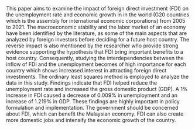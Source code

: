 This paper aims to examine the impact of foreign direct investment (FDI) on the unemployment rate and economic growth in in the world (G20 countries which is the assembly for international economic corporations) from 2005 to 2021. The macroeconomic stability and the labor market of an economy have been identified by the literature, as some of the main aspects that are analyzed by foreign investors before deciding for a future host country. The reverse impact is also mentioned by the researcher who provide strong evidence supporting the hypothesis that FDI bring important benefits to a host country. Consequently, studying the interdependencies between the inflow of FDI and the unemployment becomes of high importance for each country which shows increased interest in attracting foreign direct investments. The ordinary least squares method is employed to analyze the data in this study. Findings indicate that FDI helped reduce the unemployment rate and increased the gross domestic product (GDP). A 1% increase in FDI caused a decrease of 0.009% in unemployment and an increase of 1.219% in GDP. These findings are highly important in policy formulation and implementation. The government should be concerned about FDI, which can benefit the Malaysian economy. FDI can also create more domestic jobs and intensify the economic growth of the country.
